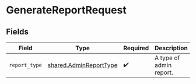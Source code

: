 # GenerateReportRequest


## Fields

| Field                                                            | Type                                                             | Required                                                         | Description                                                      |
| ---------------------------------------------------------------- | ---------------------------------------------------------------- | ---------------------------------------------------------------- | ---------------------------------------------------------------- |
| `report_type`                                                    | [shared.AdminReportType](../../models/shared/adminreporttype.md) | :heavy_check_mark:                                               | A type of admin report.                                          |